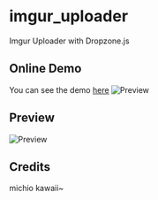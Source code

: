 # imgur_uploader
Imgur Uploader with Dropzone.js

## Online Demo
You can see the demo [here](https://imguruploader.michio.ga)
![Preview](https://i.imgur.com/4QURj8Q.jpg "Preview")

## Preview
![Preview](https://github.com/michioxd/imgur_uploader/raw/main/MbR2Y8JVeS.gif "Preview")

## Credits
michio kawaii~
